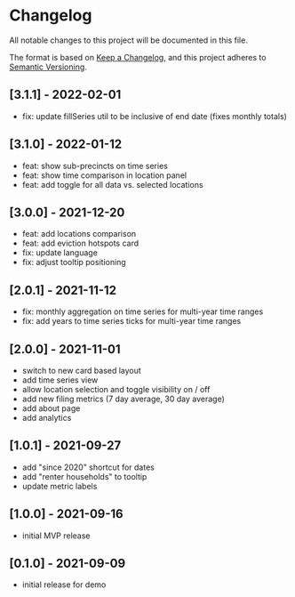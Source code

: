 # Changelog

All notable changes to this project will be documented in this file.

The format is based on [Keep a Changelog](https://keepachangelog.com/en/1.0.0/),
and this project adheres to [Semantic Versioning](https://semver.org/spec/v2.0.0.html).

## [3.1.1] - 2022-02-01

- fix: update fillSeries util to be inclusive of end date (fixes monthly totals)

## [3.1.0] - 2022-01-12

- feat: show sub-precincts on time series
- feat: show time comparison in location panel
- feat: add toggle for all data vs. selected locations

## [3.0.0] - 2021-12-20

- feat: add locations comparison
- feat: add eviction hotspots card
- fix: update language
- fix: adjust tooltip positioning

## [2.0.1] - 2021-11-12

- fix: monthly aggregation on time series for multi-year time ranges
- fix: add years to time series ticks for multi-year time ranges

## [2.0.0] - 2021-11-01

- switch to new card based layout
- add time series view
- allow location selection and toggle visibility on / off
- add new filing metrics (7 day average, 30 day average)
- add about page
- add analytics

## [1.0.1] - 2021-09-27

- add "since 2020" shortcut for dates
- add "renter households" to tooltip
- update metric labels

## [1.0.0] - 2021-09-16

- initial MVP release

## [0.1.0] - 2021-09-09

- initial release for demo
